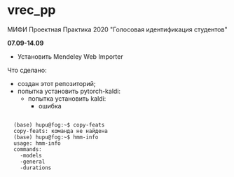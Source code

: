 # vrec_pp
МИФИ Проектная Практика 2020 "Голосовая идентификация студентов"

**07.09-14.09**

- Установить Mendeley Web Importer

Что сделано:
- создан этот репозиторий;
- попытка установить pytorch-kaldi:
  - попытка установить kaldi:
    - ошибка
<code>
  (base) hupu@fog:~$ copy-feats
  copy-feats: команда не найдена
  (base) hupu@fog:~$ hmm-info
  usage: hmm-info <hmm file>
  commands:
    -models
    -general
    -durations <length>
<code/>

